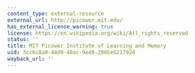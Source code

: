 ```yaml
---
content_type: external-resource
external_url: http://picower.mit.edu/
has_external_license_warning: true
license: https://en.wikipedia.org/wiki/All_rights_reserved
status: ''
title: MIT Picower Institute of Learning and Memory
uid: 3cc6c8a0-44d9-48ac-9e49-286be621792d
wayback_url: ''
---
```

